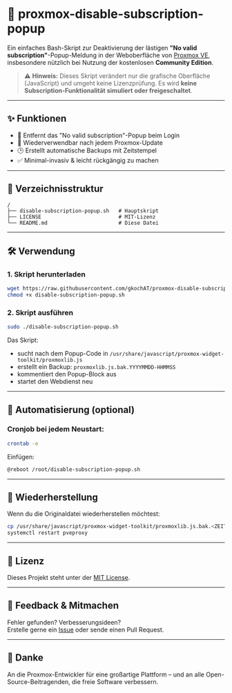 # 🚫 proxmox-disable-subscription-popup

Ein einfaches Bash-Skript zur Deaktivierung der lästigen **"No valid subscription"**-Popup-Meldung in der Weboberfläche von [Proxmox VE](https://www.proxmox.com/), insbesondere nützlich bei Nutzung der kostenlosen **Community Edition**.

> ⚠️ **Hinweis:** Dieses Skript verändert nur die grafische Oberfläche (JavaScript) und umgeht keine Lizenzprüfung. Es wird **keine Subscription-Funktionalität simuliert oder freigeschaltet**.

---

## ✨ Funktionen

- 🔧 Entfernt das "No valid subscription"-Popup beim Login
- 🔁 Wiederverwendbar nach jedem Proxmox-Update
- 🕒 Erstellt automatische Backups mit Zeitstempel
- ✅ Minimal-invasiv & leicht rückgängig zu machen

---

## 📂 Verzeichnisstruktur

```text
/
├── disable-subscription-popup.sh   # Hauptskript
├── LICENSE                         # MIT-Lizenz
└── README.md                       # Diese Datei
```

---

## 🛠️ Verwendung

### 1. Skript herunterladen
```bash
wget https://raw.githubusercontent.com/gkochAT/proxmox-disable-subscription-popup/main/disable-subscription-popup.sh
chmod +x disable-subscription-popup.sh
```

### 2. Skript ausführen
```bash
sudo ./disable-subscription-popup.sh
```

Das Skript:
- sucht nach dem Popup-Code in `/usr/share/javascript/proxmox-widget-toolkit/proxmoxlib.js`
- erstellt ein Backup: `proxmoxlib.js.bak.YYYYMMDD-HHMMSS`
- kommentiert den Popup-Block aus
- startet den Webdienst neu

---

## 🔁 Automatisierung (optional)

### Cronjob bei jedem Neustart:
```bash
crontab -e
```
Einfügen:
```bash
@reboot /root/disable-subscription-popup.sh
```

---

## 🧯 Wiederherstellung

Wenn du die Originaldatei wiederherstellen möchtest:

```bash
cp /usr/share/javascript/proxmox-widget-toolkit/proxmoxlib.js.bak.<ZEITSTEMPEL> /usr/share/javascript/proxmox-widget-toolkit/proxmoxlib.js
systemctl restart pveproxy
```

---

## 📄 Lizenz

Dieses Projekt steht unter der [MIT License](LICENSE).

---

## 💬 Feedback & Mitmachen

Fehler gefunden? Verbesserungsideen?  
Erstelle gerne ein [Issue](https://github.com/<DEIN-GITHUB-NAME>/proxmox-disable-subscription-popup/issues) oder sende einen Pull Request.

---

## 🙏 Danke

An die Proxmox-Entwickler für eine großartige Plattform – und an alle Open-Source-Beitragenden, die freie Software verbessern.

